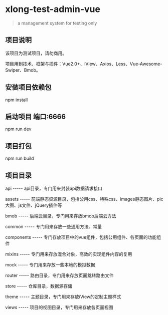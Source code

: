 # xlong-test-admin-vue

> a management system for testing only

## 项目说明
该项目为测试项目，请勿商用。

项目用到技术、框架与插件：Vue2.0+、iView、Axios、Less、Vue-Awesome-Swiper、Bmob。

## 安装项目依赖包
npm install

## 启动项目 端口:6666
npm run dev

## 项目打包
npm run build

## 项目目录
api ----- api目录，专门用来封装api数据请求接口

assets ----- 前端静态资源目录，包括公用css、特殊css、images静态图片、pic大图、js文件、jQuery插件等

bmob ----- 后端云目录，专门用来存放bmob后端云方法

common ----- 专门用来存放一些通用方法、常量

components ----- 专门存放项目中的vue组件，包括公用组件、各页面的功能组件

mixins ----- 专门用来存放混合对象，高效的实现组件内容的复用

mock ----- 专门用来存放一些本地的模拟数据

router ----- 路由目录，专门用来存放页面跳转路由文件

store ----- 仓库目录，数据源存储

theme ----- 主题目录，专门用来存放iView的定制主题样式

views ----- 项目的视图目录，专门用来存放各页面视图